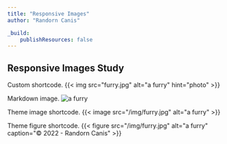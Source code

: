 ```yaml
---
title: "Responsive Images"
author: "Randorn Canis"

_build:
    publishResources: false
---
```


## Responsive Images Study

Custom shortcode.
{{< img src="furry.jpg" alt="a furry" hint="photo" >}}

Markdown image.
![a furry](/img/furry.jpg)

Theme image shortcode.
{{< image src="/img/furry.jpg" alt="a furry" >}}

Theme figure shortcode.
{{< figure src="/img/furry.jpg" alt="a furry" caption="© 2022 - Randorn Canis" >}}
